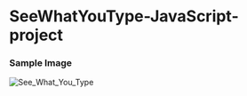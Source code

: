 # SeeWhatYouType-JavaScript-project



### Sample Image

![See_What_You_Type](https://github.com/Akram-Mondal/SeeWhatYouType---JavaScript-project/assets/110484350/8e635fa7-a56d-4ec9-94c4-444328c0ba07)

